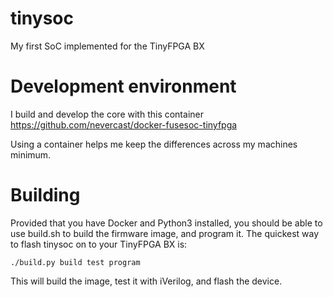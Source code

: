 # tinysoc
My first SoC implemented for the TinyFPGA BX

# Development environment
I build and develop the core with this container https://github.com/nevercast/docker-fusesoc-tinyfpga 

Using a container helps me keep the differences across my machines minimum.

# Building
Provided that you have Docker and Python3 installed, you should be able to use build.sh to build the 
firmware image, and program it. The quickest way to flash tinysoc on to your TinyFPGA BX is:

```
./build.py build test program
```

This will build the image, test it with iVerilog, and flash the device.